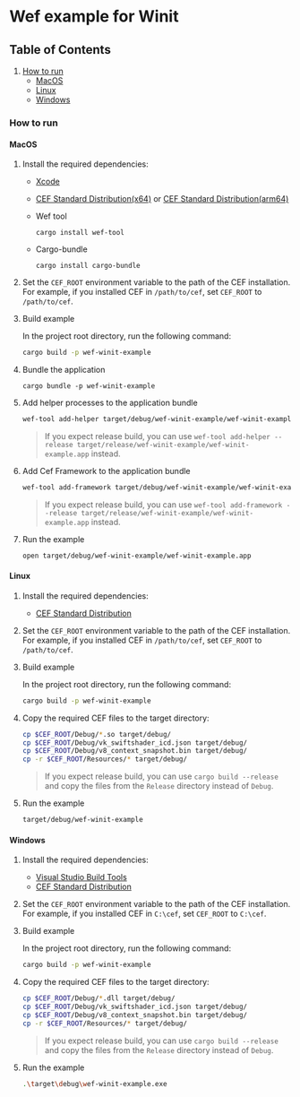 # Wef example for Winit

## Table of Contents

1. [How to run](#how-to-run)
    - [MacOS](#macos)
    - [Linux](#linux)
    - [Windows](#windows)

### How to run

#### MacOS

1. Install the required dependencies:

   - [Xcode](https://developer.apple.com/xcode/)
   - [CEF Standard Distribution(x64)](https://cef-builds.spotifycdn.com/index.html#macosx64) or [CEF Standard Distribution(arm64)](https://cef-builds.spotifycdn.com/index.html#macosarm64)
   - Wef tool
     
     ```shell
     cargo install wef-tool
     ```

   - Cargo-bundle
   
     ```shell
     cargo install cargo-bundle
     ```

2. Set the `CEF_ROOT` environment variable to the path of the CEF installation. For example, if you installed CEF in `/path/to/cef`, set `CEF_ROOT` to `/path/to/cef`.

3. Build example

    In the project root directory, run the following command:

    ```bash
    cargo build -p wef-winit-example
    ```

4. Bundle the application

    ```
    cargo bundle -p wef-winit-example
    ```

5. Add helper processes to the application bundle

    ```bash
    wef-tool add-helper target/debug/wef-winit-example/wef-winit-example.app
    ```

    > If you expect release build, you can use `wef-tool add-helper --release target/release/wef-winit-example/wef-winit-example.app` instead.

5. Add Cef Framework to the application bundle

    ```bash
    wef-tool add-framework target/debug/wef-winit-example/wef-winit-example.app
    ```

    > If you expect release build, you can use `wef-tool add-framework --release target/release/wef-winit-example/wef-winit-example.app` instead.

6. Run the example

    ```bash
    open target/debug/wef-winit-example/wef-winit-example.app
    ```

#### Linux

1. Install the required dependencies:

   - [CEF Standard Distribution](https://cef-builds.spotifycdn.com/index.html#linux64)

2. Set the `CEF_ROOT` environment variable to the path of the CEF installation. For example, if you installed CEF in `/path/to/cef`, set `CEF_ROOT` to `/path/to/cef`.

3. Build example

    In the project root directory, run the following command:

    ```bash
    cargo build -p wef-winit-example
    ```

4. Copy the required CEF files to the target directory:

    ```bash
    cp $CEF_ROOT/Debug/*.so target/debug/
    cp $CEF_ROOT/Debug/vk_swiftshader_icd.json target/debug/
    cp $CEF_ROOT/Debug/v8_context_snapshot.bin target/debug/
    cp -r $CEF_ROOT/Resources/* target/debug/
    ```

    > If you expect release build, you can use `cargo build --release` and copy the files from the `Release` directory instead of `Debug`.

5. Run the example

    ```bash
    target/debug/wef-winit-example
    ```

#### Windows

1. Install the required dependencies:

   - [Visual Studio Build Tools](https://visualstudio.microsoft.com/visual-cpp-build-tools/)
   - [CEF Standard Distribution](https://cef-builds.spotifycdn.com/index.html#windows64)

2. Set the `CEF_ROOT` environment variable to the path of the CEF installation. For example, if you installed CEF in `C:\cef`, set `CEF_ROOT` to `C:\cef`.

3. Build example

    In the project root directory, run the following command:

    ```bash
    cargo build -p wef-winit-example
    ```

4. Copy the required CEF files to the target directory:

    ```bash
    cp $CEF_ROOT/Debug/*.dll target/debug/
    cp $CEF_ROOT/Debug/vk_swiftshader_icd.json target/debug/
    cp $CEF_ROOT/Debug/v8_context_snapshot.bin target/debug/
    cp -r $CEF_ROOT/Resources/* target/debug/
    ```

    > If you expect release build, you can use `cargo build --release` and copy the files from the `Release` directory instead of `Debug`.

5. Run the example

    ```bash
    .\target\debug\wef-winit-example.exe
    ```
